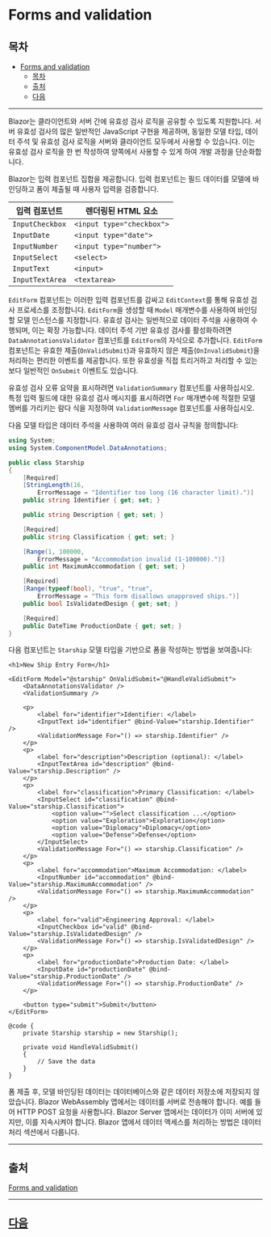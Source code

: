 # Forms and validation

## 목차
- [Forms and validation](#forms-and-validation)
  - [목차](#목차)
  - [출처](#출처)
  - [다음](#다음)

---
Blazor는 클라이언트와 서버 간에 유효성 검사 로직을 공유할 수 있도록 지원합니다. 서버 유효성 검사의 많은 일반적인 JavaScript 구현을 제공하며, 동일한 모델 타입, 데이터 주석 및 유효성 검사 로직을 서버와 클라이언트 모두에서 사용할 수 있습니다. 이는 유효성 검사 로직을 한 번 작성하여 양쪽에서 사용할 수 있게 하여 개발 과정을 단순화합니다.

Blazor는 입력 컴포넌트 집합을 제공합니다. 입력 컴포넌트는 필드 데이터를 모델에 바인딩하고 폼이 제출될 때 사용자 입력을 검증합니다.

|입력 컴포넌트  |렌더링된 HTML 요소      |
|---------------|-------------------------|
|`InputCheckbox`|`<input type="checkbox">`|
|`InputDate`    |`<input type="date">`    |
|`InputNumber`  |`<input type="number">`  |
|`InputSelect`  |`<select>`               |
|`InputText`    |`<input>`                |
|`InputTextArea`|`<textarea>`             |

`EditForm` 컴포넌트는 이러한 입력 컴포넌트를 감싸고 `EditContext`를 통해 유효성 검사 프로세스를 조정합니다. `EditForm`을 생성할 때 `Model` 매개변수를 사용하여 바인딩할 모델 인스턴스를 지정합니다. 유효성 검사는 일반적으로 데이터 주석을 사용하여 수행되며, 이는 확장 가능합니다. 데이터 주석 기반 유효성 검사를 활성화하려면 `DataAnnotationsValidator` 컴포넌트를 `EditForm`의 자식으로 추가합니다. `EditForm` 컴포넌트는 유효한 제출(`OnValidSubmit`)과 유효하지 않은 제출(`OnInvalidSubmit`)을 처리하는 편리한 이벤트를 제공합니다. 또한 유효성을 직접 트리거하고 처리할 수 있는 보다 일반적인 `OnSubmit` 이벤트도 있습니다.

유효성 검사 오류 요약을 표시하려면 `ValidationSummary` 컴포넌트를 사용하십시오. 특정 입력 필드에 대한 유효성 검사 메시지를 표시하려면 `For` 매개변수에 적절한 모델 멤버를 가리키는 람다 식을 지정하여 `ValidationMessage` 컴포넌트를 사용하십시오.

다음 모델 타입은 데이터 주석을 사용하여 여러 유효성 검사 규칙을 정의합니다:

```csharp
using System;
using System.ComponentModel.DataAnnotations;

public class Starship
{
    [Required]
    [StringLength(16,
        ErrorMessage = "Identifier too long (16 character limit).")]
    public string Identifier { get; set; }

    public string Description { get; set; }

    [Required]
    public string Classification { get; set; }

    [Range(1, 100000,
        ErrorMessage = "Accommodation invalid (1-100000).")]
    public int MaximumAccommodation { get; set; }

    [Required]
    [Range(typeof(bool), "true", "true",
        ErrorMessage = "This form disallows unapproved ships.")]
    public bool IsValidatedDesign { get; set; }

    [Required]
    public DateTime ProductionDate { get; set; }
}
```

다음 컴포넌트는 `Starship` 모델 타입을 기반으로 폼을 작성하는 방법을 보여줍니다:

```razor
<h1>New Ship Entry Form</h1>

<EditForm Model="@starship" OnValidSubmit="@HandleValidSubmit">
    <DataAnnotationsValidator />
    <ValidationSummary />

    <p>
        <label for="identifier">Identifier: </label>
        <InputText id="identifier" @bind-Value="starship.Identifier" />
        <ValidationMessage For="() => starship.Identifier" />
    </p>
    <p>
        <label for="description">Description (optional): </label>
        <InputTextArea id="description" @bind-Value="starship.Description" />
    </p>
    <p>
        <label for="classification">Primary Classification: </label>
        <InputSelect id="classification" @bind-Value="starship.Classification">
            <option value="">Select classification ...</option>
            <option value="Exploration">Exploration</option>
            <option value="Diplomacy">Diplomacy</option>
            <option value="Defense">Defense</option>
        </InputSelect>
        <ValidationMessage For="() => starship.Classification" />
    </p>
    <p>
        <label for="accommodation">Maximum Accommodation: </label>
        <InputNumber id="accommodation" @bind-Value="starship.MaximumAccommodation" />
        <ValidationMessage For="() => starship.MaximumAccommodation" />
    </p>
    <p>
        <label for="valid">Engineering Approval: </label>
        <InputCheckbox id="valid" @bind-Value="starship.IsValidatedDesign" />
        <ValidationMessage For="() => starship.IsValidatedDesign" />
    </p>
    <p>
        <label for="productionDate">Production Date: </label>
        <InputDate id="productionDate" @bind-Value="starship.ProductionDate" />
        <ValidationMessage For="() => starship.ProductionDate" />
    </p>

    <button type="submit">Submit</button>
</EditForm>

@code {
    private Starship starship = new Starship();

    private void HandleValidSubmit()
    {
        // Save the data
    }
}
```

폼 제출 후, 모델 바인딩된 데이터는 데이터베이스와 같은 데이터 저장소에 저장되지 않았습니다. Blazor WebAssembly 앱에서는 데이터를 서버로 전송해야 합니다. 예를 들어 HTTP POST 요청을 사용합니다. Blazor Server 앱에서는 데이터가 이미 서버에 있지만, 이를 지속시켜야 합니다. Blazor 앱에서 데이터 액세스를 처리하는 방법은 데이터 처리 섹션에서 다룹니다.

---
## 출처
[Forms and validation](https://learn.microsoft.com/en-us/dotnet/architecture/blazor-for-web-forms-developers/forms-validation)

---
## [다음](./10_data.md)